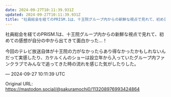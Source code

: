 ```yaml
---
date: 2024-09-27T10:11:39.931Z
updated: 2024-09-27T10:11:39.931Z
title: "社員総会を経てのPRISM.1は、十王院グループ内からの新鮮な視点で見れて、初め[...]"
---
```


<p>社員総会を経てのPRISM.1は、十王院グループ内からの新鮮な視点で見れて、初めての感想が自分の中から出てきて面白かった…！</p><p>今回のテレビ放送自体が十王院の力がなかったらあり得なかったかもしれないんだって実感したり、カケルくんのショーは設立年から入っていたグループ内ファンクラブでみんなで追ってきた時の流れを感じた気がしたりした。</p>

&mdash; 2024-09-27 10:11:39 UTC

Original URL: https://mastodon.social/@sakuramochi0/113208976993424864
